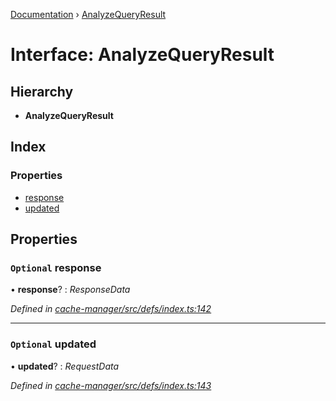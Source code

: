 [Documentation](../README.md) › [AnalyzeQueryResult](analyzequeryresult.md)

# Interface: AnalyzeQueryResult

## Hierarchy

* **AnalyzeQueryResult**

## Index

### Properties

* [response](analyzequeryresult.md#optional-response)
* [updated](analyzequeryresult.md#optional-updated)

## Properties

### `Optional` response

• **response**? : *ResponseData*

*Defined in [cache-manager/src/defs/index.ts:142](https://github.com/badbatch/graphql-box/blob/2410fc32/packages/cache-manager/src/defs/index.ts#L142)*

___

### `Optional` updated

• **updated**? : *RequestData*

*Defined in [cache-manager/src/defs/index.ts:143](https://github.com/badbatch/graphql-box/blob/2410fc32/packages/cache-manager/src/defs/index.ts#L143)*
